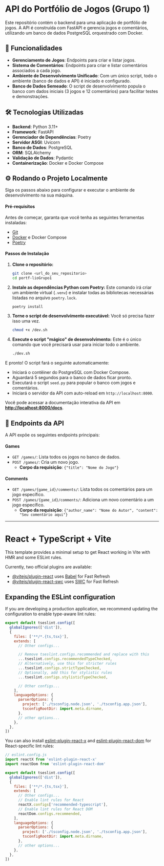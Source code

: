 # API do Portfólio de Jogos (Grupo 1)

Este repositório contém o backend para uma aplicação de portfólio de jogos. A API é construída com FastAPI e gerencia jogos e comentários, utilizando um banco de dados PostgreSQL orquestrado com Docker.

## 🚀 Funcionalidades

- **Gerenciamento de Jogos**: Endpoints para criar e listar jogos.
- **Sistema de Comentários**: Endpoints para criar e listar comentários associados a cada jogo.
- **Ambiente de Desenvolvimento Unificado**: Com um único script, todo o ambiente (banco de dados e API) é iniciado e configurado.
- **Banco de Dados Semeado**: O script de desenvolvimento popula o banco com dados iniciais (3 jogos e 12 comentários) para facilitar testes e demonstrações.

## 🛠️ Tecnologias Utilizadas

- **Backend**: Python 3.11+
- **Framework**: FastAPI
- **Gerenciador de Dependências**: Poetry
- **Servidor ASGI**: Uvicorn
- **Banco de Dados**: PostgreSQL
- **ORM**: SQLAlchemy
- **Validação de Dados**: Pydantic
- **Containerização**: Docker e Docker Compose

## ⚙️ Rodando o Projeto Localmente

Siga os passos abaixo para configurar e executar o ambiente de desenvolvimento na sua máquina.

#### Pré-requisitos

Antes de começar, garanta que você tenha as seguintes ferramentas instaladas:
* [Git](https://git-scm.com/)
* [Docker](https://www.docker.com/products/docker-desktop/) e Docker Compose
* [Poetry](https://python-poetry.org/docs/#installation)

#### Passos de Instalação

1.  **Clone o repositório:**
    ```bash
    git clone <url_do_seu_repositorio>
    cd portf-lioGrupo1
    ```

2.  **Instale as dependências Python com Poetry:**
    Este comando irá criar um ambiente virtual (`.venv`) e instalar todas as bibliotecas necessárias listadas no arquivo `poetry.lock`.
    ```bash
    poetry install
    ```

3.  **Torne o script de desenvolvimento executável:**
    Você só precisa fazer isso uma vez.
    ```bash
    chmod +x /dev.sh
    ```

4.  **Execute o script "mágico" de desenvolvimento:**
    Este é o único comando que você precisará usar para iniciar todo o ambiente.
    ```bash
    ./dev.sh
    ```

E pronto! O script fará o seguinte automaticamente:
* Iniciará o contêiner do PostgreSQL com Docker Compose.
* Aguardará 5 segundos para o banco de dados ficar pronto.
* Executará o script `seed.py` para popular o banco com jogos e comentários.
* Iniciará o servidor da API com auto-reload em `http://localhost:8000`.

Você pode acessar a documentação interativa da API em **[http://localhost:8000/docs](http://localhost:8000/docs)**.

## 📖 Endpoints da API

A API expõe os seguintes endpoints principais:

#### Games
* `GET /games/`: Lista todos os jogos no banco de dados.
* `POST /games/`: Cria um novo jogo.
    * **Corpo da requisição**: `{"title": "Nome do Jogo"}`

#### Comments
* `GET /games/{game_id}/comments/`: Lista todos os comentários para um jogo específico.
* `POST /games/{game_id}/comments/`: Adiciona um novo comentário a um jogo específico.
    * **Corpo da requisição**: `{"author_name": "Nome do Autor", "content": "Seu comentário aqui"}`

---

# React + TypeScript + Vite

This template provides a minimal setup to get React working in Vite with HMR and some ESLint rules.

Currently, two official plugins are available:

- [@vitejs/plugin-react](https://github.com/vitejs/vite-plugin-react/blob/main/packages/plugin-react) uses [Babel](https://babeljs.io/) for Fast Refresh
- [@vitejs/plugin-react-swc](https://github.com/vitejs/vite-plugin-react/blob/main/packages/plugin-react-swc) uses [SWC](https://swc.rs/) for Fast Refresh

## Expanding the ESLint configuration

If you are developing a production application, we recommend updating the configuration to enable type-aware lint rules:

```js
export default tseslint.config([
  globalIgnores(['dist']),
  {
    files: ['**/*.{ts,tsx}'],
    extends: [
      // Other configs...

      // Remove tseslint.configs.recommended and replace with this
      ...tseslint.configs.recommendedTypeChecked,
      // Alternatively, use this for stricter rules
      ...tseslint.configs.strictTypeChecked,
      // Optionally, add this for stylistic rules
      ...tseslint.configs.stylisticTypeChecked,

      // Other configs...
    ],
    languageOptions: {
      parserOptions: {
        project: ['./tsconfig.node.json', './tsconfig.app.json'],
        tsconfigRootDir: import.meta.dirname,
      },
      // other options...
    },
  },
])
```

You can also install [eslint-plugin-react-x](https://github.com/Rel1cx/eslint-react/tree/main/packages/plugins/eslint-plugin-react-x) and [eslint-plugin-react-dom](https://github.com/Rel1cx/eslint-react/tree/main/packages/plugins/eslint-plugin-react-dom) for React-specific lint rules:

```js
// eslint.config.js
import reactX from 'eslint-plugin-react-x'
import reactDom from 'eslint-plugin-react-dom'

export default tseslint.config([
  globalIgnores(['dist']),
  {
    files: ['**/*.{ts,tsx}'],
    extends: [
      // Other configs...
      // Enable lint rules for React
      reactX.configs['recommended-typescript'],
      // Enable lint rules for React DOM
      reactDom.configs.recommended,
    ],
    languageOptions: {
      parserOptions: {
        project: ['./tsconfig.node.json', './tsconfig.app.json'],
        tsconfigRootDir: import.meta.dirname,
      },
      // other options...
    },
  },
])
```
